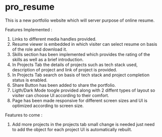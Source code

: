 # pro_resume

This is a new portfolio website which will server purpose of online resume.

Features Implemented : 
1. Links to different media handles provided.
2. Resume viewer is embedded in which visiter can select resume on basis of the role and download it.
3. Skills section has been implemented which provides the rating of the skills as well as a brief introduction.
4. In Projects Tab the details of projects such as tech stack used, description of project and link of project is provided.
5. In Projects Tab search on basis of tech stack and project completion status is enabled.
6. Share Button has been added to share the portfolio.
7. Ligth/Dark Mode toogle provided along with 2 diffent types of layout so visiter can choose UI according to their comfort.
8. Page has been made responsive for different screen sizes and UI is optimized according to screen size.

Features to come : 

1. Add more projects in the projects tab small change is needed just need to add the object for each project UI is automatically rebuilt.
